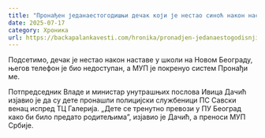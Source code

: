 ```yaml
---
title: "Пронађен једанаестогодишњи дечак који је нестао синоћ након наставе"
date: 2025-07-17
category: Хроника
url: https://backapalankavesti.com/hronika/pronadjen-jedanaestogodisnji-decak-koji-je-nestao-sinoc-nakon-nastave/
---
```


Подсетимо, дечак је нестао након наставе у школи на Новом Београду, његов телефон је био недоступан, а МУП је покренуо систем Пронађи ме.

Потпредседник Владе и министар унутрашњих послова Ивица Дачић изјавио је да су дете пронашли полицијски службеници ПС Савски венац испред ТЦ Галерија. „Дете се тренутно превози у ПУ Београд како би било предато родитељима”, изјавио је Дачић, а преноси МУП Србије.
